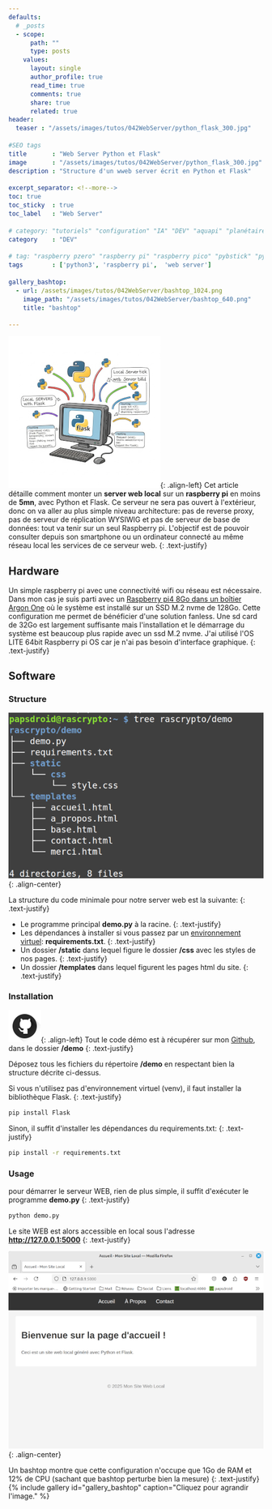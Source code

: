 ```yaml
---
defaults:
  # _posts
  - scope:
      path: ""
      type: posts
    values:
      layout: single
      author_profile: true
      read_time: true
      comments: true
      share: true
      related: true
header: 
  teaser : "/assets/images/tutos/042WebServer/python_flask_300.jpg"

#SEO tags
title       : "Web Server Python et Flask"
image       : "/assets/images/tutos/042WebServer/python_flask_300.jpg"
description : "Structure d'un wweb server écrit en Python et Flask"

excerpt_separator: <!--more-->
toc: true
toc_sticky  : true
toc_label   : "Web Server"

# category: "tutoriels" "configuration" "IA" "DEV" "aquapi" "planétaire" 
category    : "DEV" 

# tag: "raspberry pzero" "raspberry pi" "raspberry pico" "pybstick" "python3" "micro-python" "électronique"
tags        : ['python3', 'raspberry pi',  'web server']

gallery_bashtop:
  - url: /assets/images/tutos/042WebServer/bashtop_1024.png
    image_path: "/assets/images/tutos/042WebServer/bashtop_640.png"
    title: "bashtop"

---
```


![webserver](/assets/images/tutos/042WebServer/python_flask_300.jpg){: .align-left}
Cet article détaille comment monter un **server web local** sur un **raspberry pi** en moins de **5mn**, avec Python et Flask. Ce serveur ne sera pas ouvert à l'extérieur, donc on va aller au plus simple niveau architecture: pas de reverse proxy, pas de serveur de réplication WYSIWIG et pas de serveur de base de données: tout va tenir sur un seul Raspberry pi. L'objectif est de pouvoir consulter depuis son smartphone ou un ordinateur connecté au même réseau local les services de ce serveur web.
{: .text-justify}

## Hardware

Un simple raspberry pi avec une connectivité wifi ou réseau est nécessaire. Dans mon cas je suis parti avec un [Raspberry pi4 8Go dans un boîtier Argon One](https://papsdroidfr.github.io/configuration/argon-one/) où le système est installé sur un SSD M.2 nvme de 128Go. Cette configuration me permet de bénéficier d'une solution fanless. Une sd card de 32Go est largement suffisante mais l'installation et le démarrage du système est beaucoup plus rapide avec un ssd M.2 nvme. J'ai utilisé l'OS LITE 64bit Raspberry pi OS car je n'ai pas besoin d'interface graphique.
{: .text-justify}

## Software

### Structure
![webserver](/assets/images/tutos/042WebServer/structure_640.png){: .align-center}

La structure du code minimale pour notre server web est la suivante:
{: .text-justify}

* Le programme principal **demo.py** à la racine.
{: .text-justify}
* Les dépendances à installer si vous passez par un [environnement virtuel](https://docs.python.org/fr/3.9/library/venv.html): **requirements.txt**.
{: .text-justify}
* Un dossier **/static** dans lequel figure le dossier **/css** avec les styles de nos pages.
{: .text-justify}
* Un dossier **/templates** dans lequel figurent les pages html du site.
{: .text-justify}

### Installation

![webserver](/assets/images/logos/github-flat-shadow-octocat-emblem-64.png){: .align-left}
Tout le code démo est à récupérer sur mon [Github](https://github.com/papsdroidfr/rascrypto), dans le dossier **/demo**
{: .text-justify}

Déposez tous les fichiers du répertoire **/demo** en respectant bien la structure décrite ci-dessus.

Si vous n'utilisez pas d'environnement virtuel (venv), il faut installer la bibliothèque Flask.
{: .text-justify}

```bash
pip install Flask
```

Sinon, il suffit d'installer les dépendances du requirements.txt:
{: .text-justify}
```bash
pip install -r requirements.txt
```

### Usage

pour démarrer le serveur WEB, rien de plus simple, il suffit d'exécuter le programme **demo.py** 
{: .text-justify}

```python
python demo.py
```

Le site WEB est alors accessible en local sous l'adresse **http://127.0.0.1:5000**
{: .text-justify}

![webserver](/assets/images/tutos/042WebServer/demo_640.png){: .align-center}

Un bashtop montre que cette configuration n'occupe que 1Go de RAM et 12% de CPU (sachant que bashtop perturbe bien la mesure)
{: .text-justify}
{% include gallery id="gallery_bashtop" caption="Cliquez pour agrandir l'image." %}